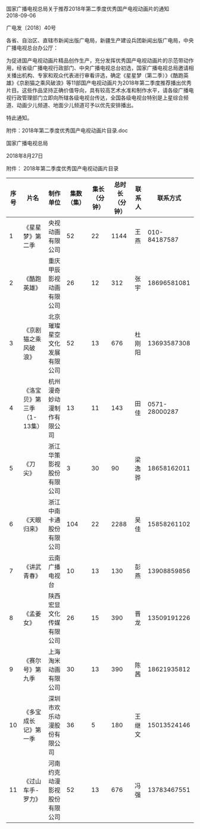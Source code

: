 国家广播电视总局关于推荐2018年第二季度优秀国产电视动画片的通知  
2018-09-06   

广电发〔2018〕40号

各省、自治区、直辖市新闻出版广电局，新疆生产建设兵团新闻出版广电局，中央广播电视总台办公厅：

为促进国产电视动画片精品创作生产，充分发挥优秀国产电视动画片的示范带动作用，经省级广播电视行政部门、中央广播电视总台初选，国家广播电视总局邀请相关播出机构、专家和观众代表进行审看评选，确定《星星梦（第二季）》《酷跑英雄》《京剧猫之乘风破浪》等11部国产电视动画片为2018年第二季度推荐播出优秀片目。这些作品坚持正确价值导向，具有较高艺术水准和制作水平，请各级广播电视行政管理部门立即向所辖各级电视台传达，全国各级电视台特别是上星综合频道、动画少儿频道、地面少儿频道可予以优先安排播出。

特此通知。


附件：2018年第二季度优秀国产电视动画片目录.doc




国家广播电视总局

2018年8月27日




附件：
2018年第二季度优秀国产电视动画片目录

 序号 | 片名 | 制作单位 | 集数（集） | 集长 （分钟） | 总时长（分钟） | 联系人 | 联系方式 
 ---- | ---- | -------- | -------- | -------- | -------- | -------- | --------- 
 1   | 《星星梦》第二季 | 央视动画有限公司   | 52    | 22   | 1144 | 王燕   | 010-84187587  
 2   | 《酷跑英雄》| 重庆甲辰影视动画有限公司| 26    | 12   | 312  | 张宇   | 18696581081   
 3   | 《京剧猫之乘风破浪》  | 北京璀璨星空文化发展有限公司 | 52    | 13   | 676  | 杜刚阳 | 13693587308   
 4   | 《洛宝贝》第三季（1-13集） | 杭州漫奇妙动漫制作有限公司   | 13    | 11   | 143  | 田佳   | 0571-28000287 
 5   | 《刀尖》    | 浙江华策影视股份有限公司| 3| 30   | 90   | 梁逸骅 | 18658162011   
 6   | 《天眼归来》| 浙江中南卡通股份有限公司| 104   | 22   | 2288 | 吴佳   | 15858261102   
 7   | 《讲武青春》| 云南广播电视台| 10    | 13   | 130  | 彭燕   | 13908859856   
 8   | 《孟姜女》  | 陕西宏显文化传媒有限公司| 26    | 15   | 390  | 晋龙   | 13509191226   
 9   | 《赛尔号》第九季 | 上海淘米动画有限公司    | 30    | 13   | 390  | 陈茜   | 18621935812   
 10  | 《多宝成长记》第一季  | 深圳市欢乐动漫股份有限公司   | 36    | 5    | 180  | 王继文 | 15013524146   
 11  | 《过山车手-罗力》| 河南约克动漫影视股份有限公司 | 52    | 13   | 676  | 冯强   | 13783467551   
